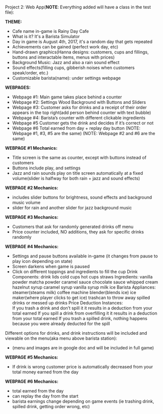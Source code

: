 Project 2: Web App(**NOTE**: Everything added will have a class in the test file):

**THEME:**
- Cafe name in-game is Rainy Day Cafe
- What is it? It's a Barista Simulator
- Day in game is August 4th, 2017, it's a random day that gets repeated
- Achievements can be gained (perfect work day, etc)
- Hand-drawn graphics(Hanna designs: customers, cups and fillings, buttons and interactable items, menus with prices)
- Background Music: Jazz and also a rain sound effect
- Sound effects(filling cups, gibberish noises when customers speak/order, etc.)
- Customizable barista(name): under settings webpage 

**WEBPAGES:**
- Webpage #1: Main game takes place behind a counter
- Webpage #2: Settings Wood Background with Buttons and Sliders
- Webpage #3: Customer asks for drinks and a receipt of their order appears in the top right(add person behind counter with text bubble)
- Webpage #4: Barista’s counter with different clickable ingredients
- Webpage #5 Customer gets the drink and decides if it’s correct or not
- Webpage #6 Total earned from day + replay day button
(NOTE: Webpage #1, #3, #5 are the same)
(NOTE: Webpage #2 and #6 are the same)

**WEBPAGE #1 Mechanics:**
- Title screen is the same as counter, except with buttons instead of customers
- Buttons include play, and settings
- Jazz and rain sounds play on title screen automatically at a fixed volume(slider is halfway for both rain + jazz and sound effects)

**WEBPAGE #2 Mechanics:**
- includes slider buttons for brightness, sound effects and background music volume
- slider for rain and another slider for jazz background music

**WEBPAGE #3 Mechanics:**
- Customers that ask for randomly generated drinks off menu
- Price counter included, NO additions, they ask for specific drinks randomly

**WEBPAGE #4 Mechanics:**
- Settings and pause buttons available in-game (it changes from pause to play icon depending on state)
- Screen darkens when game is paused
- Click on different toppings and ingredients to fill the cup
Drink Components: 
  drink lids
  cold cups
  hot cups
  straws
Ingredients: 
  vanilla powder
  matcha powder
  caramel sauce
  chocolate sauce
  whipped cream
  hazelnut syrup
  caramel syrup
  vanilla syrup
  milk
  ice
Barista Appliances:
  steamer(steams milk)
  coffee machine
  blender(blends ice)
  ice maker(where player clicks to get ice)
  trashcan to throw away spilled drinks or messed up drinks
Price Deduction Instances:   
  If you trash a drink and don’t spill it it results in a deduction from your total earned
  If you spill a drink from overfilling it it results in a deduction from your total earned
  If you trash a spilled drink, nothing happens because you were already deducted for the spill    

Different options for drinks, and drink instructions will be included and viewable on the menu(aka menu above barista station):
- (menu and images are in google doc and will be included in full game)

**WEBPAGE #5 Mechanics:**
- If drink is wrong customer price is automatically decreased from your total money earned from the day

**WEBPAGE #6 Mechanics:**
- total earned from the day
- can replay the day from the start
- barista earnings change depending on game events (ie trashing drink, spilled drink, getting order wrong, etc)

